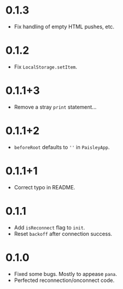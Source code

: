 # 0.1.3
* Fix handling of empty HTML pushes, etc.

# 0.1.2
* Fix `LocalStorage.setItem`.

# 0.1.1+3
* Remove a stray `print` statement...

# 0.1.1+2
* `beforeRoot` defaults to `''` in `PaisleyApp`.

# 0.1.1+1
* Correct typo in README.

# 0.1.1
* Add `isReconnect` flag to `init`.
* Reset `backoff` after connection success.

# 0.1.0
* Fixed some bugs. Mostly to appease `pana`.
* Perfected reconnection/onconnect code.